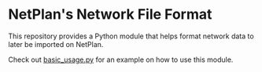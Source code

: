 # NetPlan's Network File Format

This repository provides a Python module that helps format network data to later be imported on NetPlan.

Check out [basic_usage.py](basic_usage.py) for an example on how to use this module.